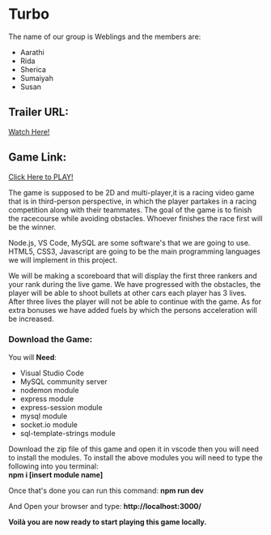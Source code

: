 # Turbo
The name of our group is Weblings and the members are:

* Aarathi 
* Rida
* Sherica
* Sumaiyah
* Susan

## Trailer URL:  
[Watch Here!](https://youtu.be/di9MjcsbSgk)  

## Game Link:  
[Click Here to PLAY!](https://turbo-hw.herokuapp.com/)  

The game is supposed to be 2D and multi-player,it is a racing video game that is in third-person perspective, in which the player partakes in a racing competition along with their teammates. The goal of the game is to finish the racecourse while avoiding obstacles. Whoever finishes the race first will be the winner.

Node.js, VS Code, MySQL are some software's that we are going to use.
HTML5, CSS3, Javascript are going to be the main programming languages we will implement in this project.

We will be making a scoreboard that will display the first three rankers and your rank during the live game.
We have progressed with the obstacles, the player will be able to shoot bullets at other cars each player has 3 lives. After three lives the player will not be able to continue with the game. As for extra bonuses we have added fuels by which the persons acceleration will be increased.

### Download the Game:  
You will **Need**:
  * Visual Studio Code
  * MySQL community server
  * nodemon module
  * express module
  * express-session module
  * mysql module
  * socket.io module
  * sql-template-strings module
  
Download the zip file of this game and open it in vscode then you will need to install the modules.
To install the above modules you will need to type the following into you terminal:  
  **npm i [insert module name]**

Once that's done you can run this command: **npm run dev**

And Open your browser and type: **http://localhost:3000/**

**Voilà you are now ready to start playing this game locally.**
